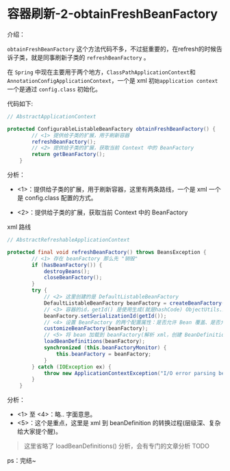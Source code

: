 # 容器刷新-2-obtainFreshBeanFactory



介绍：

`obtainFreshBeanFactory` 这个方法代码不多，不过挺重要的，在refresh的时候告诉子类，就是同事刷新子类的 `refreshBeanFactory` 。

在 `Spring` 中现在主要用于两个地方，`ClassPathApplicationContext`和 `AnnotationConfigApplicationContext`，一个是 xml 初`始application context` 一个是通过 `config.class` 初始化。



代码如下:

```java
// AbstractApplicationContext

protected ConfigurableListableBeanFactory obtainFreshBeanFactory() {
		// <1> 提供给子类的扩展，用于刷新容器
		refreshBeanFactory();
		// <2> 提供给子类的扩展，获取当前 Context 中的 BeanFactory
		return getBeanFactory();
	}

```

分析：

- <1>：提供给子类的扩展，用于刷新容器，这里有两条路线，一个是 xml 一个是 config.class 配置的方式。

- <2>：提供给子类的扩展，获取当前 Context 中的 BeanFactory



xml 路线

```java
// AbstractRefreshableApplicationContext

protected final void refreshBeanFactory() throws BeansException {
		// <1> 存在 beanFactory 那么先 "销毁"
		if (hasBeanFactory()) {
			destroyBeans();
			closeBeanFactory();
		}
		try {
			// <2> 这里创建的是 DefaultListableBeanFactory
			DefaultListableBeanFactory beanFactory = createBeanFactory();
			// <3> 容器的id，getId() 是使用生成(就是hashCode) ObjectUtils.identityToString(this);
			beanFactory.setSerializationId(getId());
			// <4> 设置 BeanFactory 的两个配置属性：是否允许 Bean 覆盖、是否允许循环引用
			customizeBeanFactory(beanFactory);
			// <5> 将 bean 加载到 beanFactory(解析 xml，创建 BeanDefinitions)
			loadBeanDefinitions(beanFactory);
			synchronized (this.beanFactoryMonitor) {
				this.beanFactory = beanFactory;
			}
		} catch (IOException ex) {
			throw new ApplicationContextException("I/O error parsing bean definition source for " + getDisplayName(), ex);
		}
	}
```

分析：

- <1> 至 <4>：略.. 字面意思。
- <5>：这个是重点，这里是 xml 到 beanDefinition 的转换过程(层级深、复杂 给大家提个醒)。



> 这里省略了 loadBeanDefinitions() 分析，会有专门的文章分析 TODO



ps：完结~